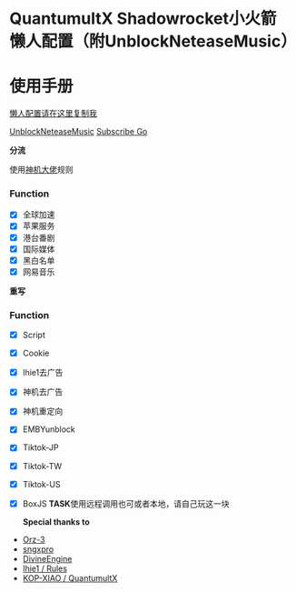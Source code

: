# QuantumultX Shadowrocket小火箭 懒人配置（附UnblockNeteaseMusic）
# 使用手册
[懒人配置请在这里复制我](https://raw.githubusercontent.com/o7y0/Rules/1/O7Y0.conf)

[UnblockNeteaseMusic](https://raw.githubusercontent.com/o7y0/GeneralSubscribe/main/UnblockNeteaseMusic/UnblockNeteaseMusic.txt)
[Subscribe Go](https://raw.githubusercontent.com/o7y0/GeneralSubscribe/main/Subscribe%20Go)

  **分流**
  
   使用[神机大佬](https://github.com/DivineEngine/Profiles/tree/master)规则

### Function
- [x] 全球加速
- [x] 苹果服务
- [x] 港台番剧
- [x] 国际媒体
- [x] 黑白名单
- [x] 网易音乐

**重写**

### Function
- [x] Script
- [x] Cookie
- [x] lhie1去广告
- [x] 神机去广告
- [x] 神机重定向
- [x] EMBYunblock
- [x] Tiktok-JP
- [x] Tiktok-TW
- [x] Tiktok-US
- [x] BoxJS
**TASK**使用远程调用也可或者本地，请自己玩这一块
  
  
  **Special thanks to**
 - [Orz-3](https://github.com/Orz-3/QuantumultX/master/)
 - [sngxpro](https://github.com/sngxpro/QuanX/master/)
 - [DivineEngine](https://github.com/DivineEngine/Profiles/tree/master)
 - [lhie1 / Rules](https://github.com/lhie1/Rules)
 - [KOP-XIAO / QuantumultX](https://github.com/KOP-XIAO/QuantumultX)
